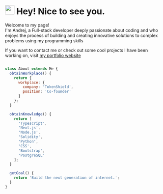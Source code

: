 <h1><img src="https://emojis.slackmojis.com/emojis/images/1531849430/4246/blob-sunglasses.gif?1531849430" width="30"/> Hey! Nice to see you.</h1>


<p>Welcome to my page! </br> I'm Andrej, a Full-stack developer deeply passionate about coding and who enjoys the process of building and creating innovative solutions to complex problems using my programming skills 
<p>If you want to contact me or check out some cool projects I have been working on, visit <a href="https://babamovandrej.github.io/MyPortfolio/" target= "_blank">my portfolio website<a/>

```javascript

class About extends Me {
  obtainWorkplace() {
    return {
      workplace: {
        company: 'TokenShield',
        position: 'Co-founder'
      }
    };
  }

  obtainKnowledge() {
    return [
      'Typescript',
      'Next.js',
      'Node.js',
      'Solidity',
      'Python',
      'CSS',
      'Bootstrap',
      'PostgreSQL'
    ];
  }

  getGoal() {
    return 'Build the next generation of internet.';
  }
}

```
